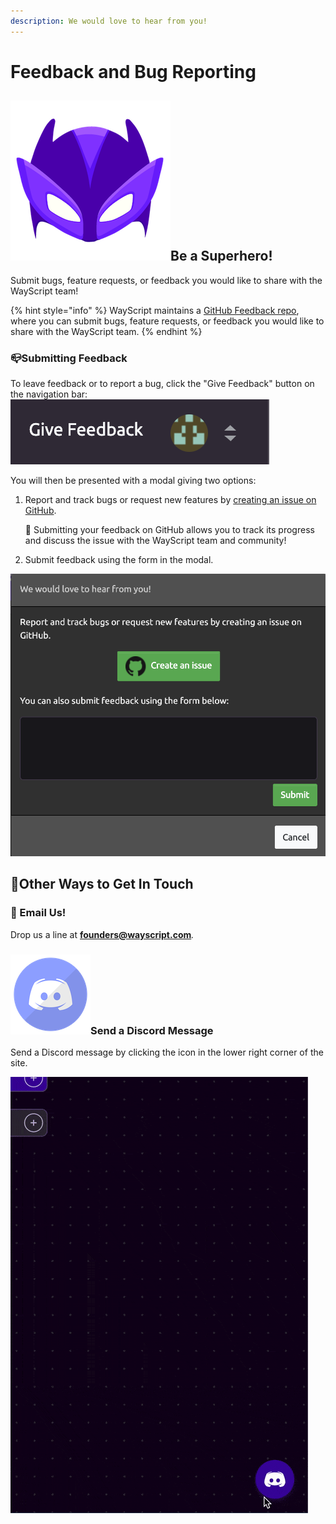 ```yaml
---
description: We would love to hear from you!
---
```


# Feedback and Bug Reporting

## ![](../.gitbook/assets/introduction.png)Be a Superhero!

Submit bugs, feature requests, or feedback you would like to share with the WayScript team!

{% hint style="info" %}
WayScript maintains a [GitHub Feedback repo](https://github.com/wayscript/feedback), where you can submit bugs, feature requests, or feedback you would like to share with the WayScript team.
{% endhint %}

### 📪Submitting Feedback

To leave feedback or to report a bug, click the "Give Feedback" button on the navigation bar:  
 ![](../.gitbook/assets/give_feedback.png) 

You will then be presented with a modal giving two options:

1. Report and track bugs or request new features by [creating an issue on GitHub](https://github.com/wayscript/feedback/issues/new/choose).  


   🌟 Submitting your feedback on GitHub allows you to track its progress and discuss the issue with the WayScript team and community!  

2. Submit feedback using the form in the modal.

![Feedback Modal](../.gitbook/assets/feedback_modal.png)

## 💬Other Ways to Get In Touch

### 📧 Email Us!

Drop us a line at **founders@wayscript.com**_._

### ![](../.gitbook/assets/discord.png)Send a Discord Message

Send a Discord message by clicking the icon in the lower right corner of the site.

![](../.gitbook/assets/discord.gif)

